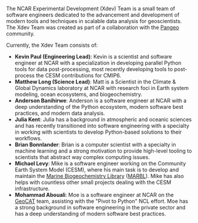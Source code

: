 <!--
.. title: About the NCAR Experimental Development Team
.. slug: about
.. date: 2019-10-21 15:46:50 UTC-06:00
.. tags: 
.. category: 
.. link: 
.. description: 
.. type: text
-->

The NCAR Experimental Development (Xdev) Team is a small team of software engineers
dedicated to the advancement and development of modern tools and techniques
in scalable data analysis for geoscientists.  The Xdev Team was created as part
of a collaboration with the [Pangeo](https://pangeo.io) community.

Currently, the Xdev Team consists of:

- **Kevin Paul (Engineering Lead)**: Kevin is a scientist and software engineer at NCAR with a
  specialization in developing parallel Python tools for data post-processing, most recently developing
  tools to post-process the CESM contributions for CMIP6.
- **Matthew Long (Science Lead)**: Matt is a Scientist in the Climate & Global Dynamics laboratory
  at NCAR with research foci in Earth system modeling, ocean ecosystems, and biogeochemistry.
- **Anderson Banihirwe**: Anderson is a software engineer at NCAR with a deep understanding
  of the Python ecosystem, modern software best practices, and modern data analysis.
- **Julia Kent**: Julia has a background in atmospheric and oceanic sciences and has recently
  transitioned into software engineering with a specialty in working with scientists to develop
  Python-based solutions to their workflows.
- **Brian Bonnlander**: Brian is a computer scientist with a specialty in machine learning and
  a strong motivation to provide high-level tooling to scientists that abstract way complex
  computing issues.
- **Michael Levy**: Mike is a software engineer working on the Community Earth System Model
  (CESM), where his main task is to develop and maintain the
  [Marine Biogeochemistry Library](https://marbl-ecosys.github.io/)
  ([MARBL](https://marbl-ecosys.github.io/)).  Mike has also helps with countless other small
  projects dealing with the CESM infrastructure.
- **Mohammad Abouali**: Moe is a software engineer at NCAR on the 
  [GeoCAT](https://geocat.ucar.edu/) team, assisting with the "Pivot to Python" NCL effort.
  Moe has a strong background in software engineering in the private sector and has a
  deep understanding of modern software best practices.
  